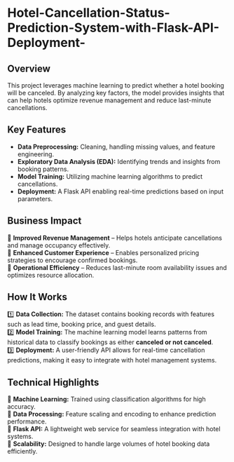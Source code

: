 # Hotel-Cancellation-Status-Prediction-System-with-Flask-API-Deployment- 

## Overview  
This project leverages machine learning to predict whether a hotel booking will be canceled. By analyzing key factors, the model provides insights that can help hotels optimize revenue management and reduce last-minute cancellations.  

## Key Features
- **Data Preprocessing:** Cleaning, handling missing values, and feature engineering.  
- **Exploratory Data Analysis (EDA):** Identifying trends and insights from booking patterns.  
- **Model Training:** Utilizing machine learning algorithms to predict cancellations.  
- **Deployment:** A Flask API enabling real-time predictions based on input parameters.  

## Business Impact 
📌 **Improved Revenue Management** – Helps hotels anticipate cancellations and manage occupancy effectively.  
📌 **Enhanced Customer Experience** – Enables personalized pricing strategies to encourage confirmed bookings.  
📌 **Operational Efficiency** – Reduces last-minute room availability issues and optimizes resource allocation.  

## **How It Works**  
1️⃣ **Data Collection:** The dataset contains booking records with features such as lead time, booking price, and guest details.  
2️⃣ **Model Training:** The machine learning model learns patterns from historical data to classify bookings as either **canceled or not canceled**.  
3️⃣ **Deployment:** A user-friendly API allows for real-time cancellation predictions, making it easy to integrate with hotel management systems.  

## **Technical Highlights**  
🔹 **Machine Learning:** Trained using classification algorithms for high accuracy.  
🔹 **Data Processing:** Feature scaling and encoding to enhance prediction performance.  
🔹 **Flask API:** A lightweight web service for seamless integration with hotel systems.  
🔹 **Scalability:** Designed to handle large volumes of hotel booking data efficiently.  



